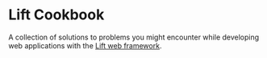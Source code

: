 Lift Cookbook
=============

A collection of solutions to problems you might encounter while developing web applications with the [Lift web framework](http://www.liftweb.net).

